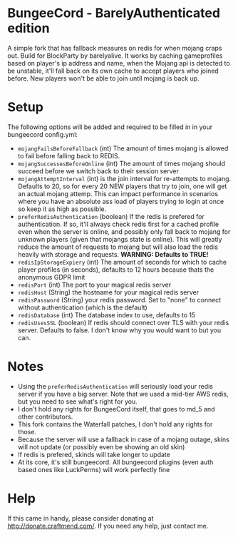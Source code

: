 BungeeCord - BarelyAuthenticated edition
==========
A simple fork that has fallback measures on redis for when mojang craps out. Build for BlockParty by barelyalive. It works by caching gameprofiles based on player's ip address and name, when the Mojang api is detected to be unstable, it'll fall back on its own cache to accept players who joined before. New players won't be able to join until mojang is back up.

# Setup
The following options will be added and required to be filled in in your bungeecord config.yml:
 - `mojangFailsBeforeFallback` (int) The amount of times mojang is allowed to fail before falling back to REDIS.
 - `mojangSuccessesBeforeOnline` (int) The amount of times mojang should succeed before we switch back to their session server
 - `mojangAttemptInterval` (int) is the join interval for re-attempts to mojang. Defaults to 20, so for every 20 NEW players that try to join, one will get an actual mojang attemp. This can impact performance in scenarios where you have an absolute ass load of players trying to login at once so keep it as high as possible.
 - `preferRedisAuthentication` (boolean) If the redis is prefered for authentication. If so, it'll always check redis first for a cached profile even when the server is online, and possibly only fall back to mojang for unknown players (given that mojangs state is online). This will greatly reduce the amount of requests to mojang but will also load the redis heavily with storage and requests. **WARNING: Defaults to TRUE!**
 - `redisIpStorageExpiery` (int) The amount of seconds for which to cache player profiles (in seconds), defaults to 12 hours because thats the anonymous GDPR limit
 - `redisPort` (int) The port to your magical redis server
 - `redisHost` (String) the hostname for your magical redis server
 - `redisPassword` (String) your redis password. Set to "none" to connect without authentication (which is the default)
 - `redisDatabase` (int) The database index to use, defaults to 15
 - `redisUsesSSL` (boolean) If redis should connect over TLS with your redis server. Defaults to false. I don't know why you would want to but you can.
 
 # Notes
  - Using the `preferRedisAuthentication` will seriously load your redis server if you have a big server. Note that we used a mid-tier AWS redis, but you need to see what's right for you.
  - I don't hold any rights for BungeeCord itself, that goes to md_5 and other contributors.
  - This fork contains the Waterfall patches, I don't hold any rights for those.
  - Because the server will use a fallback in case of a mojang outage, skins will not update (or possibly even be showing an old skin)
  - If redis is prefered, skinds will take longer to update
  - At its core, it's still bungeecord. All bungeecord plugins (even auth based ones like LuckPerms) will work perfectly fine
 
 # Help
 If this came in handy, please consider donating at http://donate.craftmend.com/. If you need any help, just contact me.
